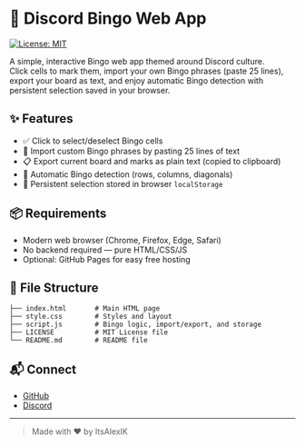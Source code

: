 # 🎯 Discord Bingo Web App

[![License: MIT](https://img.shields.io/badge/License-MIT-yellow.svg)](LICENSE)

A simple, interactive Bingo web app themed around Discord culture.  
Click cells to mark them, import your own Bingo phrases (paste 25 lines), export your board as text, and enjoy automatic Bingo detection with persistent selection saved in your browser.

## ✨ Features

- ✅ Click to select/deselect Bingo cells  
- 📝 Import custom Bingo phrases by pasting 25 lines of text  
- 📋 Export current board and marks as plain text (copied to clipboard)  
- 🎉 Automatic Bingo detection (rows, columns, diagonals)  
- 💾 Persistent selection stored in browser `localStorage`  

## 📦 Requirements

- Modern web browser (Chrome, Firefox, Edge, Safari)  
- No backend required — pure HTML/CSS/JS  
- Optional: GitHub Pages for easy free hosting  

## 📂 File Structure

```
├── index.html       # Main HTML page
├── style.css        # Styles and layout
├── script.js        # Bingo logic, import/export, and storage
├── LICENSE          # MIT License file
└── README.md        # README file
```

## 📬 Connect

- [GitHub](https://github.com/ItsAlexIK)
- [Discord](https://discord.com/users/551023598203043840)

---

> Made with ❤️ by ItsAlexIK